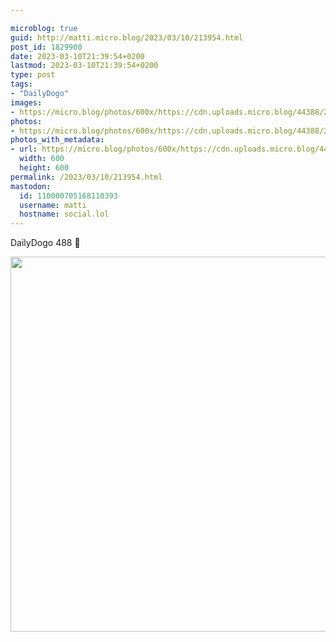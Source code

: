 ```yaml
---

microblog: true
guid: http://matti.micro.blog/2023/03/10/213954.html
post_id: 1829900
date: 2023-03-10T21:39:54+0200
lastmod: 2023-03-10T21:39:54+0200
type: post
tags:
- "DailyDogo"
images:
- https://micro.blog/photos/600x/https://cdn.uploads.micro.blog/44388/2023/84b539334b.jpg
photos:
- https://micro.blog/photos/600x/https://cdn.uploads.micro.blog/44388/2023/84b539334b.jpg
photos_with_metadata:
- url: https://micro.blog/photos/600x/https://cdn.uploads.micro.blog/44388/2023/84b539334b.jpg
  width: 600
  height: 600
permalink: /2023/03/10/213954.html
mastodon:
  id: 110000705168110393
  username: matti
  hostname: social.lol
---
```

DailyDogo 488 🐶

<img src="/media/uploads/2023/84b539334b.jpg" width="600" height="600" alt="" />
